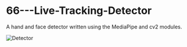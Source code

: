 # 66---Live-Tracking-Detector

A hand and face detector written using the MediaPipe and cv2 modules.

![Detector](https://user-images.githubusercontent.com/83606701/153427210-5f156d7f-6cb0-4082-81ef-e30451337152.PNG)
